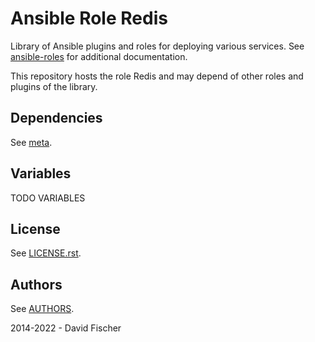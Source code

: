# Ansible Role Redis

Library of Ansible plugins and roles for deploying various services.
See [ansible-roles](https://github.com/davidfischer-ch/ansible-roles) for additional documentation.

This repository hosts the role Redis and may depend of other roles and plugins of the library.

## Dependencies

See [meta](meta/main.yml).

## Variables

TODO VARIABLES

## License

See [LICENSE.rst](LICENSE.rst).

## Authors

See [AUTHORS](AUTHORS).

2014-2022 - David Fischer
